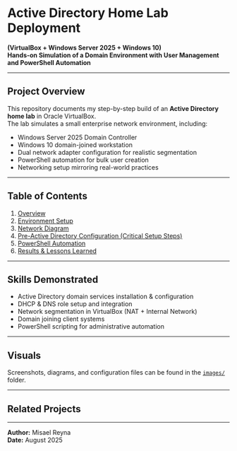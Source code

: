 # Active Directory Home Lab Deployment
**(VirtualBox + Windows Server 2025 + Windows 10)**  
**Hands-on Simulation of a Domain Environment with User Management and PowerShell Automation**

---

## Project Overview
This repository documents my step-by-step build of an **Active Directory home lab** in Oracle VirtualBox.  
The lab simulates a small enterprise network environment, including:
- Windows Server 2025 Domain Controller
- Windows 10 domain-joined workstation
- Dual network adapter configuration for realistic segmentation
- PowerShell automation for bulk user creation
- Networking setup mirroring real-world practices

---

## Table of Contents
1. [Overview](sections/01-overview.md)
2. [Environment Setup](sections/02-environment-setup.md)
3. [Network Diagram](sections/03-network-diagram.md)
4. [Pre-Active Directory Configuration (Critical Setup Steps)](sections/04-Computer-and-Second-Ethernet-Config.md)
5. [PowerShell Automation](sections/05-powershell-automation.md)
6. [Results & Lessons Learned](sections/06-results.md)

---

## Skills Demonstrated
- Active Directory domain services installation & configuration
- DHCP & DNS role setup and integration
- Network segmentation in VirtualBox (NAT + Internal Network)
- Domain joining client systems
- PowerShell scripting for administrative automation

---

## Visuals
Screenshots, diagrams, and configuration files can be found in the [`images/`](images) folder.

---

## Related Projects
<!-- This is a note to myself: Add links to SOC Lab and Splunk project later -->

---

**Author:** Misael Reyna  
**Date:** August 2025
